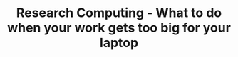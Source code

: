 ---
layout: workshop
category: workshop
title: "Research Computing - What to do when your work gets too big for your laptop"
time: 12:00 PM - 1:30 PM PST
human_date: "April 29"
year: 2025
location: UC Santa Barbara Library, Room 1312
instructors: Jay Chi, Seth Erickson, Brian Emery 
helpers:
pre_workshop_survey: "https://ucsb.co1.qualtrics.com/jfe/form/SV_bJeIoxjp1A9Xx3M?slug=2025-04-29-ucsb-computing"
post_workshop_survey: "https://ucsb.co1.qualtrics.com/jfe/form/SV_0lD2XHnezknmSr4?slug=2025-04-29-ucsb-computing"
shoreline_url: "https://tinyurl.com/ucsbcarp-s25-rcd-w"
lesson_url:
description: "Join us for this 1.5-hour seminar on using Research Computing resources at UCSB. We’ll present several case studies for putting High Performance Computing (HPC) resources to use, including moving from GUI interfaces run locally (e.g. R, jupyter, etc.) to workflows for using HPC machines with web interfaces, the command line, or queue based methods.
<br><br>
The seminar is designed for researchers tackling complex projects that exceed their laptop's capabilities. We will have about 50 minutes covering the examples, followed by pizza, and 30 minutes of Q&A and/or further specific demonstrations.
<br><br>
Lunch will be provided."
---